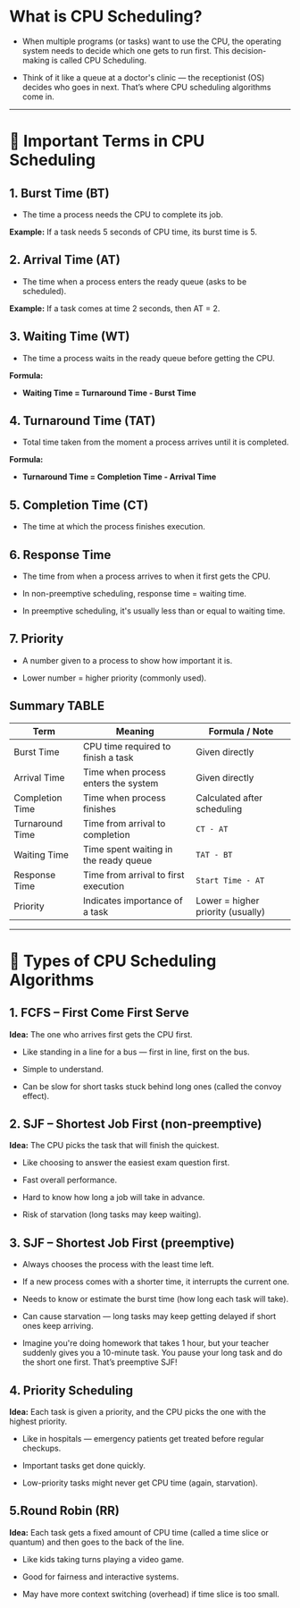# **What is CPU Scheduling?**
- When multiple programs (or tasks) want to use the CPU, the operating system needs to decide which one gets to run first. This decision-making is called CPU Scheduling.

- Think of it like a queue at a doctor's clinic — the receptionist (OS) decides who goes in next. That’s where CPU scheduling algorithms come in.
---
# 🔑 **Important Terms in CPU Scheduling**

## **1. Burst Time (BT)**
- The time a process needs the CPU to complete its job.

**Example:** If a task needs 5 seconds of CPU time, its burst time is 5.

## **2. Arrival Time (AT)**
- The time when a process enters the ready queue (asks to be scheduled).

**Example:** If a task comes at time 2 seconds, then AT = 2.

## **3. Waiting Time (WT)**
- The time a process waits in the ready queue before getting the CPU.

**Formula:**
 - **Waiting Time = Turnaround Time - Burst Time**
## **4. Turnaround Time (TAT)**
- Total time taken from the moment a process arrives until it is completed.

**Formula:**
- **Turnaround Time = Completion Time - Arrival Time**
## **5. Completion Time (CT)**
- The time at which the process finishes execution.

## **6. Response Time**
- The time from when a process arrives to when it first gets the CPU.

- In non-preemptive scheduling, response time = waiting time.

- In preemptive scheduling, it's usually less than or equal to waiting time.

## **7. Priority**
- A number given to a process to show how important it is.

- Lower number = higher priority (commonly used).

## **Summary TABLE**

| Term            | Meaning                               | Formula / Note                    |
| --------------- | ------------------------------------- | --------------------------------- |
| Burst Time      | CPU time required to finish a task    | Given directly                    |
| Arrival Time    | Time when process enters the system   | Given directly                    |
| Completion Time | Time when process finishes            | Calculated after scheduling       |
| Turnaround Time | Time from arrival to completion       | `CT - AT`                         |
| Waiting Time    | Time spent waiting in the ready queue | `TAT - BT`                        |
| Response Time   | Time from arrival to first execution  | `Start Time - AT`                 |
| Priority        | Indicates importance of a task        | Lower = higher priority (usually) |



---
# 🔁 **Types of CPU Scheduling Algorithms**

## **1. FCFS – First Come First Serve**
**Idea:** The one who arrives first gets the CPU first.

- Like standing in a line for a bus — first in line, first on the bus.

- Simple to understand.

- Can be slow for short tasks stuck behind long ones (called the convoy effect).

## **2. SJF – Shortest Job First (non-preemptive)**
**Idea:** The CPU picks the task that will finish the quickest.

- Like choosing to answer the easiest exam question first.

- Fast overall performance.

- Hard to know how long a job will take in advance.

- Risk of starvation (long tasks may keep waiting).
  
## **3. SJF – Shortest Job First (preemptive)**

- Always chooses the process with the least time left.

- If a new process comes with a shorter time, it interrupts the current one.

- Needs to know or estimate the burst time (how long each task will take).

- Can cause starvation — long tasks may keep getting delayed if short ones keep arriving.

- Imagine you're doing homework that takes 1 hour, but your teacher suddenly gives you a 10-minute task. You pause your long task and do the short one first. That’s preemptive SJF!

## **4. Priority Scheduling**

**Idea:** Each task is given a priority, and the CPU picks the one with the highest priority.

- Like in hospitals — emergency patients get treated before regular checkups.

- Important tasks get done quickly.

- Low-priority tasks might never get CPU time (again, starvation).

## **5.Round Robin (RR)**

**Idea:** Each task gets a fixed amount of CPU time (called a time slice or quantum) and then goes to the back of the line.

- Like kids taking turns playing a video game.

- Good for fairness and interactive systems.

- May have more context switching (overhead) if time slice is too small.
